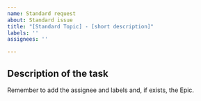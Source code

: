```yaml
---
name: Standard request
about: Standard issue
title: "[Standard Topic] - [short description]"
labels: ''
assignees: ''

---
```


## Description of the task

Remember to add the assignee and labels and, if exists, the Epic.
